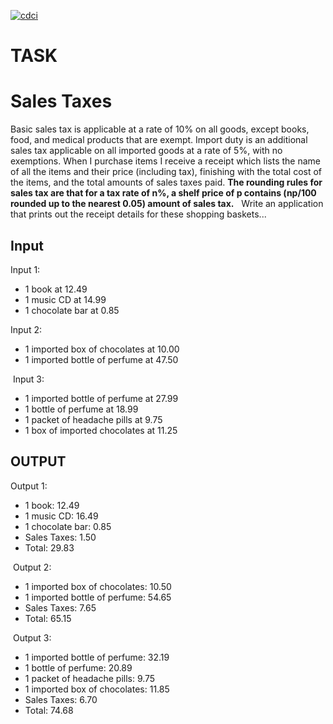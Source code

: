[![cdci](https://github.com/Balou9/itemis-cc/workflows/cdci/badge.svg)](https://github.com/Balou9/itemis-cc/actions/workflows/cdci.yml)

# TASK  

# Sales Taxes  

Basic‌ ‌sales‌ ‌tax‌ ‌is‌ ‌applicable‌ ‌at‌ ‌a‌ ‌rate‌ ‌of‌ ‌10%‌ ‌on‌ all‌ ‌goods,‌ ‌except‌ ‌books,‌ ‌food,‌ ‌and‌ ‌medical‌‌ products‌ ‌that‌ ‌are‌ ‌exempt.‌ ‌Import‌ ‌duty‌ ‌is‌ ‌an‌ ‌additional‌ ‌sales‌ ‌tax‌ ‌applicable‌ ‌on‌ ‌all‌ ‌imported‌ ‌goods‌ ‌at‌ ‌a‌ ‌rate‌ ‌of‌ ‌5%,‌ ‌with‌ ‌no‌ ‌exemptions.‌ ‌When‌ ‌I‌ ‌purchase‌ ‌items‌‌ I‌ ‌receive‌ ‌a‌ ‌receipt‌ ‌which‌ ‌lists‌ ‌the‌ ‌name‌ ‌of‌ ‌all‌ ‌the‌ ‌items‌ ‌and‌ ‌their‌ ‌price‌ ‌(including‌ ‌tax),‌‌ finishing‌ ‌with‌ ‌the‌ ‌total‌ ‌cost‌ ‌of‌ ‌the‌ ‌items,‌ ‌and‌ ‌the‌ ‌total‌ ‌amounts‌ ‌of‌ ‌sales‌ ‌taxes‌ ‌paid.‌ **‌The‌ ‌rounding‌ ‌rules‌ ‌for‌ ‌sales‌ ‌tax‌ ‌are‌ ‌that‌ ‌for‌ ‌a‌ ‌tax‌‌ rate‌ ‌of‌ ‌n%,‌ ‌a‌ ‌shelf‌ ‌price‌ ‌of‌ ‌p‌ ‌contains‌ ‌(np/100‌ ‌rounded‌ ‌up‌ ‌to‌ ‌the‌ ‌nearest‌ ‌0.05)‌ ‌amount‌ ‌of‌‌ sales‌ ‌tax.**‌ ‌
‌
Write‌ ‌an‌ ‌application‌ ‌that‌ ‌prints‌ ‌out‌ ‌the‌ ‌receipt‌ ‌details‌ ‌for‌ ‌these‌ ‌shopping‌ ‌baskets...‌ ‌

## Input

Input‌ ‌1:‌ ‌
- ‌1‌ ‌book‌ ‌at‌ ‌12.49‌ ‌ ‌
- ‌1‌ ‌music‌ ‌CD‌ ‌at‌ ‌14.99‌ ‌ ‌
- ‌1‌ ‌chocolate‌ ‌bar‌ ‌at‌ ‌0.85‌ ‌
‌

Input‌ ‌2:‌ ‌
- ‌1‌ ‌imported‌ ‌box‌ ‌of‌ ‌chocolates‌ ‌at‌ ‌10.00‌ ‌ ‌
- ‌1‌ ‌imported‌ ‌bottle‌ ‌of‌ ‌perfume‌ ‌at‌ ‌47.50‌ ‌ ‌

‌
Input‌ ‌3:   ‌
- ‌1‌ ‌imported‌ ‌bottle‌ ‌of‌ ‌perfume‌ ‌at‌ ‌27.99‌ ‌ ‌
- ‌1‌ ‌bottle‌ ‌of‌ ‌perfume‌ ‌at‌ ‌18.99‌ ‌ ‌
- ‌1‌ ‌packet‌ ‌of‌ ‌headache‌ ‌pills‌ ‌at‌ ‌9.75‌ ‌ ‌
- ‌1‌ ‌box‌ ‌of‌ ‌imported‌ ‌chocolates‌ ‌at‌ ‌11.25‌  

## OUTPUT

Output‌ ‌1:‌ ‌
- ‌1‌ ‌book:‌ ‌12.49‌ ‌ ‌
- ‌1‌ ‌music‌ ‌CD:‌ ‌16.49‌ ‌ ‌
- ‌1‌ ‌chocolate‌ ‌bar:‌ ‌0.85‌ ‌ ‌
- ‌Sales‌ ‌Taxes:‌ ‌1.50‌ ‌ ‌
- ‌Total:‌ ‌29.83‌

‌
Output‌ ‌2:‌
- ‌1‌ ‌imported‌ ‌box‌ ‌of‌ ‌chocolates:‌ ‌10.50‌ ‌ ‌
- ‌1‌ ‌imported‌ ‌bottle‌ ‌of‌ ‌perfume:‌ ‌54.65‌ ‌ ‌
- ‌Sales‌ ‌Taxes:‌ ‌7.65‌ ‌ ‌
- ‌Total:‌ ‌65.15‌ ‌

‌
Output‌ ‌3:‌
- ‌1‌ ‌imported‌ ‌bottle‌ ‌of‌ ‌perfume:‌ ‌32.19‌ ‌ ‌
- ‌1‌ ‌bottle‌ ‌of‌ ‌perfume:‌ ‌20.89‌ ‌ ‌
- ‌1‌ ‌packet‌ ‌of‌ ‌headache‌ ‌pills:‌ ‌9.75‌ ‌ ‌
- ‌1‌ ‌imported‌ ‌box‌ ‌of‌ ‌chocolates:‌ ‌11.85‌ ‌ ‌
- ‌Sales‌ ‌Taxes:‌ ‌6.70‌ ‌ ‌
- ‌Total:‌ ‌74.68‌
